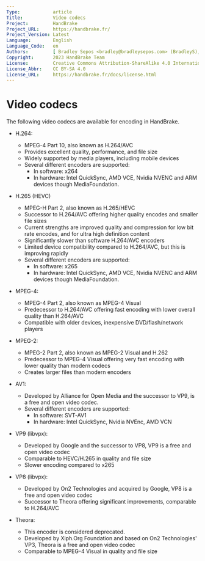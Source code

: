 ```yaml
---
Type:            article
Title:           Video codecs
Project:         HandBrake
Project_URL:     https://handbrake.fr/
Project_Version: Latest
Language:        English
Language_Code:   en
Authors:         [ Bradley Sepos <bradley@bradleysepos.com> (BradleyS), Scott (s55) ]
Copyright:       2023 HandBrake Team
License:         Creative Commons Attribution-ShareAlike 4.0 International
License_Abbr:    CC BY-SA 4.0
License_URL:     https://handbrake.fr/docs/license.html
---
```


Video codecs
============

The following video codecs are available for encoding in HandBrake.

- H.264:

    - MPEG-4 Part 10, also known as H.264/AVC
    - Provides excellent quality, performance, and file size
    - Widely supported by media players, including mobile devices
    - Several different encoders are supported: 
      - In software: x264  
      - In hardware: Intel QuickSync, AMD VCE, Nvidia NVENC and ARM devices though MediaFoundation.

- H.265 (HEVC)

    - MPEG-H Part 2, also known as H.265/HEVC
    - Successor to H.264/AVC offering higher quality encodes and smaller file sizes
    - Current strengths are improved quality and compression for low bit rate encodes, and for ultra high definition content
    - Significantly slower than software H.264/AVC encoders
    - Limited device compatibility compared to H.264/AVC, but this is improving rapidly
    - Several different encoders are supported: 
      - In software: x265  
      - In hardware: Intel QuickSync, AMD VCE, Nvidia NVENC and ARM devices though MediaFoundation.

- MPEG-4:

    - MPEG-4 Part 2, also known as MPEG-4 Visual
    - Predecessor to H.264/AVC offering fast encoding with lower overall quality than H.264/AVC
    - Compatible with older devices, inexpensive DVD/flash/network players

- MPEG-2:

    - MPEG-2 Part 2, also known as MPEG-2 Visual and H.262
    - Predecessor to MPEG-4 Visual offering very fast encoding with lower quality than modern codecs
    - Creates larger files than modern encoders

- AV1:

    - Developed by Alliance for Open Media and the successor to VP9, is a free and open video codec.
    - Several different encoders are supported: 
      - In software: SVT-AV1  
      - In hardware: Intel QuickSync, Nvidia NVEnc, AMD VCN

- VP9 (libvpx):

    - Developed by Google and the successor to VP8, VP9 is a free and open video codec
    - Comparable to HEVC/H.265 in quality and file size
    - Slower encoding compared to x265

- VP8 (libvpx):

    - Developed by On2 Technologies and acquired by Google, VP8 is a free and open video codec
    - Successor to Theora offering significant improvements, comparable to H.264/AVC

- Theora:

    - This encoder is considered deprecated. 
    - Developed by Xiph.Org Foundation and based on On2 Technologies' VP3, Theora is a free and open video codec
    - Comparable to MPEG-4 Visual in quality and file size
    
